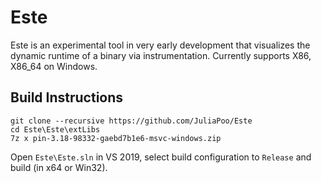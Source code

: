 # Este

Este is an experimental tool in very early development that visualizes the dynamic runtime of a binary via instrumentation. Currently supports X86, X86_64 on Windows.

## Build Instructions

```
git clone --recursive https://github.com/JuliaPoo/Este
cd Este\Este\extLibs
7z x pin-3.18-98332-gaebd7b1e6-msvc-windows.zip
```

Open `Este\Este.sln` in VS 2019, select build configuration to `Release` and build (in x64 or Win32).
